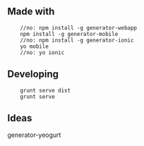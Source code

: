 ## Made with

        //no: npm install -g generator-webapp
        npm install -g generator-mobile
        //no: npm install -g generator-ionic
        yo mobile
        //no: yo ionic


## Developing

        grunt serve dist
        grunt serve 

## Ideas

generator-yeogurt
